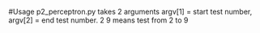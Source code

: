 #Usage
p2_perceptron.py takes 2 arguments argv[1] = start test number, argv[2] = end test number.  2 9 means test from 2 to 9